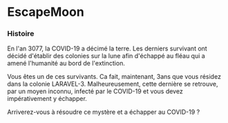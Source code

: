 # EscapeMoon

### Histoire

En  l'an 3077, la COVID-19 a décimé la terre. Les derniers survivant ont décidé d'établir des colonies sur la lune afin d'échappé au fléau qui a amené l'humanité au bord de l'extinction.



Vous êtes un de ces survivants. Ca fait, maintenant, 3ans que vous résidez dans la colonie LARAVEL-3. Malheureusement, cette dernière se retrouve, par un moyen inconnu, infecté par le COVID-19 et vous devez impérativement y échapper.



Arriverez-vous à résoudre ce mystère et a échapper au COVID-19 ?
